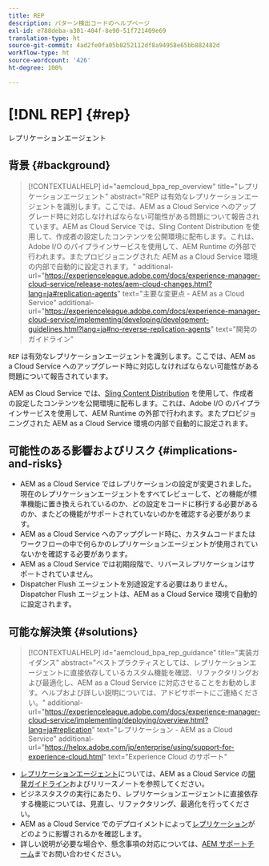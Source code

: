 ```yaml
---
title: REP
description: パターン検出コードのヘルプページ
exl-id: e788deba-a301-404f-8e90-51f721409e69
translation-type: ht
source-git-commit: 4ad2fe0fa05b8252112df8a94958e65bb882482d
workflow-type: ht
source-wordcount: '426'
ht-degree: 100%

---
```


# [!DNL REP] {#rep}

レプリケーションエージェント

## 背景 {#background}

>[!CONTEXTUALHELP]
>id="aemcloud_bpa_rep_overview"
>title="レプリケーションエージェント"
>abstract="REP は有効なレプリケーションエージェントを識別します。ここでは、AEM as a Cloud Service へのアップグレード時に対応しなければならない可能性がある問題について報告されています。AEM as Cloud Service では、Sling Content Distribution を使用して、作成者の設定したコンテンツを公開環境に配布します。これは、Adobe I/O のパイプラインサービスを使用して、AEM Runtime の外部で行われます。またプロビジョニングされた AEM as a Cloud Service 環境の内部で自動的に設定されます。"
>additional-url="https://experienceleague.adobe.com/docs/experience-manager-cloud-service/release-notes/aem-cloud-changes.html?lang=ja#replication-agents" text="主要な変更点 - AEM as a Cloud Service"
>additional-url="https://experienceleague.adobe.com/docs/experience-manager-cloud-service/implementing/developing/development-guidelines.html?lang=ja#no-reverse-replication-agents" text="開発のガイドライン"

`REP` は有効なレプリケーションエージェントを識別します。ここでは、AEM as a Cloud Service へのアップグレード時に対応しなければならない可能性がある問題について報告されています。

AEM as Cloud Service では、[Sling Content Distribution](https://sling.apache.org/documentation/bundles/content-distribution.html) を使用して、作成者の設定したコンテンツを公開環境に配布します。これは、Adobe I/O のパイプラインサービスを使用して、AEM Runtime の外部で行われます。またプロビジョニングされた AEM as a Cloud Service 環境の内部で自動的に設定されます。

## 可能性のある影響およびリスク {#implications-and-risks}

* AEM as a Cloud Service ではレプリケーションの設定が変更されました。現在のレプリケーションエージェントをすべてレビューして、どの機能が標準機能に置き換えられているのか、どの設定をコードに移行する必要があるのか、またどの機能がサポートされていないのかを確認する必要があります。
* AEM as a Cloud Service へのアップグレード時に、カスタムコードまたはワークフローの中で何らかのレプリケーションエージェントが使用されていないかを確認する必要があります。
* AEM as a Cloud Service では初期段階で、リバースレプリケーションはサポートされていません。
* Dispatcher Flush エージェントを別途設定する必要はありません。Dispatcher Flush エージェントは、AEM as a Cloud Service 環境で自動的に設定されます。

## 可能な解決策 {#solutions}

>[!CONTEXTUALHELP]
>id="aemcloud_bpa_rep_guidance"
>title="実装ガイダンス"
>abstract="ベストプラクティスとしては、レプリケーションエージェントに直接依存しているカスタム機能を確認、リファクタリングおよび最適化し、AEM as a Cloud Service に対応させることをお勧めします。ヘルプおよび詳しい説明については、アドビサポートにご連絡ください。"
>additional-url="https://experienceleague.adobe.com/docs/experience-manager-cloud-service/implementing/deploying/overview.html?lang=ja#replication" text="レプリケーション - AEM as a Cloud Service"
>additional-url="https://helpx.adobe.com/jp/enterprise/using/support-for-experience-cloud.html" text="Experience Cloud のサポート"

* [レプリケーションエージェント](https://experienceleague.adobe.com/docs/experience-manager-cloud-service/release-notes/aem-cloud-changes.html?lang=ja#replication-agents)については、AEM as a Cloud Service の[開発ガイドライン](https://experienceleague.adobe.com/docs/experience-manager-cloud-service/implementing/developing/development-guidelines.html?lang=ja#no-reverse-replication-agents)およびリリースノートを参照してください。
* ビジネスタスクの実行にあたり、レプリケーションエージェントに直接依存する機能については、見直し、リファクタリング、最適化を行ってください。
* AEM as a Cloud Service でのデプロイメントによって[レプリケーション](https://experienceleague.adobe.com/docs/experience-manager-cloud-service/implementing/deploying/overview.html?lang=ja#replication)がどのように影響されるかを確認します。
* 詳しい説明が必要な場合や、懸念事項の対応については、[AEM サポートチーム](https://helpx.adobe.com/jp/enterprise/using/support-for-experience-cloud.html)までお問い合わせください。
